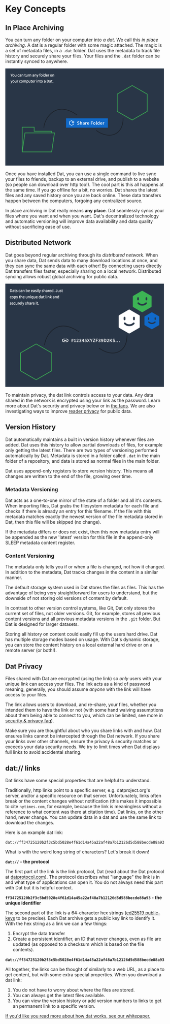 # Key Concepts

## In Place Archiving

You can turn any folder on your computer into *a dat*. We call this *in place archiving*. A dat is a regular folder with some magic attached. The magic is a set of metadata files, in a `.dat` folder. Dat uses the metadata to track file history and securely share your files. Your files and the `.dat` folder can be instantly synced to anywhere.

<img src="/assets/dat_folder.png" alt="Create a dat with any folder" style="width:500px;"/>

Once you have installed Dat, you can use a single command to live sync your files to friends, backup to an external drive, and publish to a website (so people can download over http too!). The cool part is this all happens at the same time. If you go offline for a bit, no worries. Dat shares the latest files and any saved history once you are back online. These data transfers happen between the computers, forgoing any centralized source.

In place archiving in Dat really means **any place**. Dat seamlessly syncs your files where you want and when you want. Dat's decentralized technology and automatic versioning will improve data availability and data quality without sacrificing ease of use.

## Distributed Network

Dat goes beyond regular archiving through its *distributed network*. When you share data, Dat sends data to many download locations at once, and they can sync the same data with each other! By connecting users directly Dat transfers files faster, especially sharing on a local network. Distributed syncing allows robust global archiving for public data.

<img src="/assets/share_link.png" alt="Share unique dat link" style="width:500px;"/>

To maintain privacy, the dat link controls access to your data. Any data shared in the network is encrypted using your link as the password. Learn more about Dat's securtiy and privacy below or in [the faqs](faq#security-and-privacy). We are also investigating ways to improve [reader privacy](https://blog.datproject.org/2016/12/12/reader-privacy-on-the-p2p-web/) for public data.

## Version History

Dat automatically maintains a built in version history whenever files are added. Dat uses this history to allow partial downloads of files, for example only getting the latest files. There are two types of versioning performed automatically by Dat. Metadata is stored in a folder called `.dat` in the main folder of a repository, and data is stored as normal files in the main folder.

Dat uses append-only registers to store version history. This means all changes are written to the end of the file, growing over time.

### Metadata Versioning

Dat acts as a one-to-one mirror of the state of a folder and all it's contents. When importing files, Dat grabs the filesystem metadata for each file and checks if there is already an entry for this filename. If the file with this metadata matches exactly the newest version of the file metadata stored in Dat, then this file will be skipped (no change).

If the metadata differs or does not exist, then this new metadata entry will be appended as the new 'latest' version for this file in the append-only SLEEP metadata content register.

### Content Versioning

The metadata only tells you if or when a file is changed, not how it changed. In addition to the metadata, Dat tracks changes in the content in a similar manner.

The default storage system used in Dat stores the files as files. This has the advantage of being very straightforward for users to understand, but the downside of not storing old versions of content by default.

In contrast to other version control systems, like Git, Dat only stores the current set of files, not older versions. Git, for example, stores all previous content versions and all previous metadata versions in the `.git` folder. But Dat is designed for larger datasets.

Storing all history on content could easily fill up the users hard drive. Dat has multiple storage modes based on usage. With Dat's dynamic storage, you can store the content history on a local external hard drive or on a remote server (or both!).

## Dat Privacy

Files shared with Dat are encrypted (using the link) so *only* users with your unique link can access your files. The link acts as a kind of password meaning, generally, you should assume *anyone* with the link will have access to your files.

The link allows users to download, and re-share, your files, whether you intended them to have the link or not (with some hand waiving assumptions about them being able to connect to you, which can be limited, see more in [security & privacy faq](faq#security-and-privacy)).

Make sure you are thoughtful about who you share links with and how. Dat ensures links cannot be intercepted through the Dat network. If you share your links over other channels, ensure the privacy & security matches or exceeds your data security needs. We try to limit times when Dat displays full links to avoid accidental sharing.

## dat:// links

Dat links have some special properties that are helpful to understand.

Traditionally, http links point to a specific server, e.g. datproject.org's server, and/or a specific resource on that server. Unfortunately, links often break or the content changes without notification (this makes it impossible to cite `nytimes.com`, for example, because the link is meaningless without a reference to what content was there at citation time). Dat links, on the other hand, never change. You can update data in a dat and use the same link to download the changes.

Here is an example dat link:

```
dat://ff34725120b2f3c5bd5028e4f61d14a45a22af48a7b12126d5d588becde88a93
```

What is with the weird long string of characters? Let's break it down!

**`dat://` - the protocol**

The first part of the link is the link protocol, Dat (read about the Dat protocol at [datprotocol.com](http://www.datprotocol.com)). The protocol describes what "language" the link is in and what type of applications can open it. You do not always need this part with Dat but it is helpful context.

**`ff34725120b2f3c5bd5028e4f61d14a45a22af48a7b12126d5d588becde88a93` - the unique identifier**

The second part of the link is a 64-character hex strings ([ed25519 public-keys](https://ed25519.cr.yp.to/) to be precise). Each Dat archive gets a public key link to identify it. With the hex string as a link we can a few things:

1. Encrypt the data transfer
2. Create a persistent identifier, an ID that never changes, even as file are updated (as opposed to a checksum which is based on the file contents).

**`dat://ff34725120b2f3c5bd5028e4f61d14a45a22af48a7b12126d5d588becde88a93`**

All together, the links can be thought of similarly to a web URL, as a place to get content, but with some extra special properties. When you download a dat link:

1. You do not have to worry about where the files are stored.
2. You can always get the latest files available.
3. You can view the version history or add version numbers to links to get an permanent link to a specific version.

[If you'd like you read more about how dat works, see our whitepaper.](https://github.com/datproject/docs/blob/master/papers/dat-paper.pdf)
